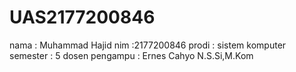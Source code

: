 # UAS2177200846
nama : Muhammad Hajid
nim :2177200846
prodi : sistem komputer
semester : 5
dosen pengampu : Ernes Cahyo N.S.Si,M.Kom
